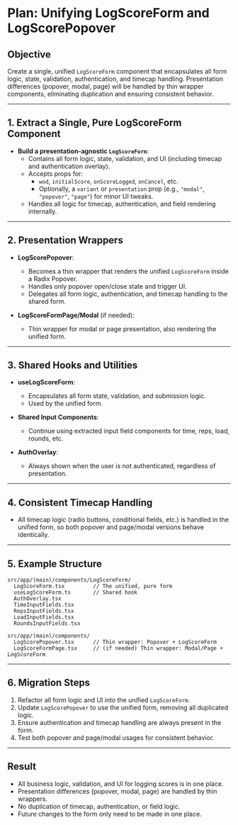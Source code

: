 # Plan: Unifying LogScoreForm and LogScorePopover

## Objective

Create a single, unified `LogScoreForm` component that encapsulates all form logic, state, validation, authentication, and timecap handling. Presentation differences (popover, modal, page) will be handled by thin wrapper components, eliminating duplication and ensuring consistent behavior.

---

## 1. Extract a Single, Pure LogScoreForm Component

- **Build a presentation-agnostic `LogScoreForm`**:
  - Contains all form logic, state, validation, and UI (including timecap and authentication overlay).
  - Accepts props for:
    - `wod`, `initialScore`, `onScoreLogged`, `onCancel`, etc.
    - Optionally, a `variant` or `presentation` prop (e.g., `"modal"`, `"popover"`, `"page"`) for minor UI tweaks.
  - Handles all logic for timecap, authentication, and field rendering internally.

---

## 2. Presentation Wrappers

- **LogScorePopover**:

  - Becomes a thin wrapper that renders the unified `LogScoreForm` inside a Radix Popover.
  - Handles only popover open/close state and trigger UI.
  - Delegates all form logic, authentication, and timecap handling to the shared form.

- **LogScoreFormPage/Modal** (if needed):
  - Thin wrapper for modal or page presentation, also rendering the unified form.

---

## 3. Shared Hooks and Utilities

- **useLogScoreForm**:

  - Encapsulates all form state, validation, and submission logic.
  - Used by the unified form.

- **Shared Input Components**:

  - Continue using extracted input field components for time, reps, load, rounds, etc.

- **AuthOverlay**:
  - Always shown when the user is not authenticated, regardless of presentation.

---

## 4. Consistent Timecap Handling

- All timecap logic (radio buttons, conditional fields, etc.) is handled in the unified form, so both popover and page/modal versions behave identically.

---

## 5. Example Structure

```
src/app/(main)/components/LogScoreForm/
  LogScoreForm.tsx         // The unified, pure form
  useLogScoreForm.ts       // Shared hook
  AuthOverlay.tsx
  TimeInputFields.tsx
  RepsInputFields.tsx
  LoadInputFields.tsx
  RoundsInputFields.tsx

src/app/(main)/components/
  LogScorePopover.tsx      // Thin wrapper: Popover + LogScoreForm
  LogScoreFormPage.tsx     // (if needed) Thin wrapper: Modal/Page + LogScoreForm
```

---

## 6. Migration Steps

1. Refactor all form logic and UI into the unified `LogScoreForm`.
2. Update `LogScorePopover` to use the unified form, removing all duplicated logic.
3. Ensure authentication and timecap handling are always present in the form.
4. Test both popover and page/modal usages for consistent behavior.

---

## Result

- All business logic, validation, and UI for logging scores is in one place.
- Presentation differences (popover, modal, page) are handled by thin wrappers.
- No duplication of timecap, authentication, or field logic.
- Future changes to the form only need to be made in one place.
